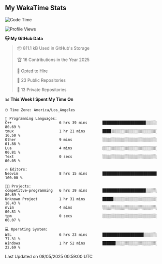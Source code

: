 ## My WakaTime Stats
<!--START_SECTION:waka-->
![Code Time](http://img.shields.io/badge/Code%20Time-250%20hrs%204%20mins-blue)

![Profile Views](http://img.shields.io/badge/Profile%20Views-0-blue)

**🐱 My GitHub Data** 

> 📦 811.1 kB Used in GitHub's Storage 
 > 
> 🏆 16 Contributions in the Year 2025
 > 
> 💼 Opted to Hire
 > 
> 📜 23 Public Repositories 
 > 
> 🔑 13 Private Repositories 
 > 
📊 **This Week I Spent My Time On** 

```text
🕑︎ Time Zone: America/Los_Angeles

💬 Programming Languages: 
C++                      6 hrs 39 mins       ████████████████████░░░░░   80.69 % 
tmux                     1 hr 21 mins        ████░░░░░░░░░░░░░░░░░░░░░   16.50 % 
Other                    9 mins              ░░░░░░░░░░░░░░░░░░░░░░░░░   01.88 % 
Lua                      4 mins              ░░░░░░░░░░░░░░░░░░░░░░░░░   00.81 % 
Text                     0 secs              ░░░░░░░░░░░░░░░░░░░░░░░░░   00.05 % 

🔥 Editors: 
Neovim                   8 hrs 15 mins       █████████████████████████   100.00 % 

🐱‍💻 Projects: 
competitve-programming   6 hrs 39 mins       ████████████████████░░░░░   80.69 % 
Unknown Project          1 hr 31 mins        █████░░░░░░░░░░░░░░░░░░░░   18.43 % 
nvim                     4 mins              ░░░░░░░░░░░░░░░░░░░░░░░░░   00.81 % 
tpm                      0 secs              ░░░░░░░░░░░░░░░░░░░░░░░░░   00.07 % 

💻 Operating System: 
WSL                      6 hrs 23 mins       ███████████████████░░░░░░   77.31 % 
Windows                  1 hr 52 mins        ██████░░░░░░░░░░░░░░░░░░░   22.69 % 
```


 Last Updated on 08/05/2025 00:59:00 UTC
<!--END_SECTION:waka-->
